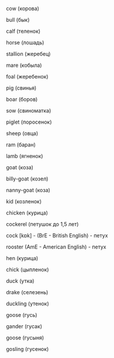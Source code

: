 cow (корова)

bull (бык)

calf (теленок)

horse (лошадь)

stallion (жеребец)

mare (кобыла)

foal (жеребенок)

pig (свинья)

boar (боров)

sow (свиноматка)

piglet (поросенок)

sheep (овца)

ram (баран)

lamb (ягненок)

goat (коза)

billy-goat (козел)

nanny-goat (коза)

kid (козленок)

chicken (курица)

cockerel (петушок до 1,5 лет)

cock [kɒk] - (BrE - British English) - петух

rooster (AmE - American English) - петух

hen (курица)

chick (цыпленок)

duck (утка)

drake (селезень)

duckling (утенок)

goose (гусь)

gander (гусак)

goose (гусыня)

gosling (гусенок)
